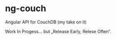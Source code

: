 ng-couch
========

Angular API for CouchDB (my take on it)


Work In Progess... but „Release Early, Relese Often“.
